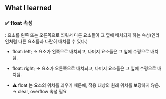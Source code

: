 ## What I learned

### ✅ float 속성
: 요소를 왼쪽 또는 오른쪽으로 띄워서 다른 요소들이 그 옆에 배치되게 하는 속성(인라인처럼 다른 요소들과 나란히 배치될 수 있다.)
  - float: left; -> 요소가 왼쪽으로 배치되고, 나머지 요소들은 그 옆에 수평으로 배치됨.
  - float: right; -> 요소가 오른쪽으로 배치되고, 나머지 요소들은 그 옆에 수평으로 배치됨.

- ⚠️ float 는 요소의 위치를 띄우기 때문에, 적용 대상의 원래 위치를 보장하지 않음.
  → clear, overflow 속성 필요

